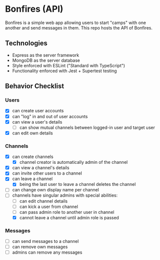 # Bonfires (API)
Bonfires is a simple web app allowing users to start "camps" with one another and send messages in them. This repo hosts the API of Bonfires.

## Technologies
- Express as the server framework
- MongoDB as the server database
- Style enforced with ESLint ("Standard with TypeScript")
- Functionality enforced with Jest + Supertest testing

## Behavior Checklist
### Users
- [x] can create user accounts
- [x] can "log" in and out of user accounts
- [x] can view a user's details
  - [ ] can show mutual channels between logged-in user and target user
- [x] can edit own details 
### Channels
- [x] can create channels
  - [x] channel creator is automatically admin of the channel
- [x] can view a channel's details
- [x] can invite other users to a channel
- [x] can leave a channel
  - [x] being the last user to leave a channel deletes the channel
- [ ] can change own display name per channel
- [ ] channels have singular admins with special abilities:
  - [ ] can edit channel details
  - [ ] can kick a user from channel
  - [ ] can pass admin role to another user in channel
  - [x] cannot leave a channel until admin role is passed
### Messages
- [ ] can send messages to a channel
- [ ] can remove own messages
- [ ] admins can remove any messages
